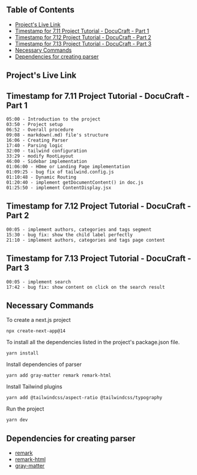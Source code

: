 ## Table of Contents

-   [Project's Live Link](#projects-live-link)
-   [Timestamp for 7.11 Project Tutorial - DocuCraft - Part 1](#timestamp-for-711-project-tutorial---docucraft---part-1)
-   [Timestamp for 7.12 Project Tutorial - DocuCraft - Part 2](#timestamp-for-712-project-tutorial---docuCraft---part-2)
-   [Timestamp for 7.13 Project Tutorial - DocuCraft - Part 3](#timestamp-for-713-project-tutorial---docuCraft---part-3)
-   [Necessary Commands](#necessary-commands)
-   [Dependencies for creating parser](#dependencies-for-creating-parser)

## Project's Live Link

## Timestamp for 7.11 Project Tutorial - DocuCraft - Part 1

```
05:00 - Introduction to the project
03:50 - Project setup
06:52 - Overall procedure
09:08 - markdown(.md) file's structure
16:06 - Creating Parser
17:40 - Parsing logic
32:00 - tailwind configuration
33:29 - modify RootLayout
46:00 - Sidebar implementation
01:06:00 - HOme or Landing Page implementation
01:09:25 - bug fix of tailwind.config.js
01:10:48 - Dynamic Routing
01:20:40 - implement getDocumentContent() in doc.js
01:25:50 - implement ContentDisplay.jsx
```

## Timestamp for 7.12 Project Tutorial - DocuCraft - Part 2

```
00:05 - implement authors, categories and tags segment
15:30 - bug fix: show the child label perfectly
21:10 - implement authors, categories and tags page content
```

## Timestamp for 7.13 Project Tutorial - DocuCraft - Part 3

```
00:05 - implement search
17:42 - bug fix: show content on click on the search result
```

## Necessary Commands

To create a next.js project

```
npx create-next-app@14
```

To install all the dependencies listed in the project's package.json file.

```
yarn install
```

Install dependencies of parser

```
yarn add gray-matter remark remark-html
```

Install Tailwind plugins

```
yarn add @tailwindcss/aspect-ratio @tailwindcss/typography
```

Run the project

```
yarn dev
```

## Dependencies for creating parser

-   [remark](https://www.npmjs.com/package/remark)
-   [remark-html](https://www.npmjs.com/package/remark-html)
-   [gray-matter](https://www.npmjs.com/package/gray-matter)
